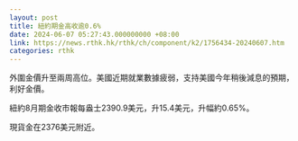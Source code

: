 ```yaml
---
layout: post
title: 紐約期金高收逾0.6%
date: 2024-06-07 05:27:43.000000000 +08:00
link: https://news.rthk.hk/rthk/ch/component/k2/1756434-20240607.htm
categories: rthk
---
```


外圍金價升至兩周高位。美國近期就業數據疲弱，支持美國今年稍後減息的預期，利好金價。

紐約8月期金收市報每盎士2390.9美元，升15.4美元，升幅約0.65%。

現貨金在2376美元附近。
